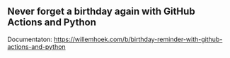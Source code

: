 
## Never forget a birthday again with GitHub Actions and Python

Documentaton:  <https://willemhoek.com/b/birthday-reminder-with-github-actions-and-python>

